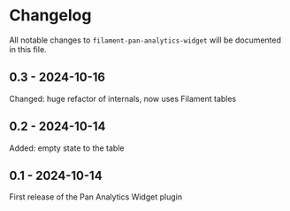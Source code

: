 # Changelog

All notable changes to `filament-pan-analytics-widget` will be documented in this file.

## 0.3 - 2024-10-16

Changed: huge refactor of internals, now uses Filament tables

## 0.2 - 2024-10-14

Added: empty state to the table

## 0.1 - 2024-10-14

First release of the Pan Analytics Widget plugin
